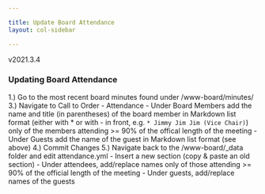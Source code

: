 ```yaml
---

title: Update Board Attendance
layout: col-sidebar

---
```


v2021.3.4 

### Updating Board Attendance

1.) Go to the most recent board minutes found under /www-board/minutes/
3.) Navigate to Call to Order - Attendance
    - Under Board Members add the name and title (in parentheses) of the board member in Markdown list format (either with * or with - in front, e.g. `* Jimmy Jim Jim (Vice Chair)`) only of the members attending >= 90% of the offical length of the meeting
    - Under Guests add the name of the guest in Markdown list format (see above)
4.) Commit Changes
5.) Navigate back to the /www-board/_data folder and edit attendance.yml
    - Insert a new section (copy & paste an old section)
    - Under attendees, add/replace names only of those attending >= 90% of the official length of the meeting
    - Under guests, add/replace names of the guests
